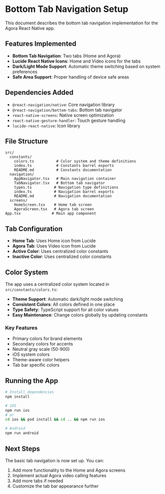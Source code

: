 # Bottom Tab Navigation Setup

This document describes the bottom tab navigation implementation for the Agora React Native app.

## Features Implemented

- **Bottom Tab Navigation**: Two tabs (Home and Agora)
- **Lucide React Native Icons**: Home and Video icons for the tabs
- **Dark/Light Mode Support**: Automatic theme switching based on system preferences
- **Safe Area Support**: Proper handling of device safe areas

## Dependencies Added

- `@react-navigation/native`: Core navigation library
- `@react-navigation/bottom-tabs`: Bottom tab navigator
- `react-native-screens`: Native screen optimization
- `react-native-gesture-handler`: Touch gesture handling
- `lucide-react-native`: Icon library

## File Structure

```
src/
  constants/
    colors.ts          # Color system and theme definitions
    index.ts           # Constants barrel exports
    README.md          # Constants documentation
  navigation/
    AppNavigator.tsx   # Main navigation container
    TabNavigator.tsx   # Bottom tab navigator
    types.ts          # Navigation type definitions
    index.ts          # Navigation barrel exports
    README.md         # Navigation documentation
  screens/
    HomeScreen.tsx    # Home tab screen
    AgoraScreen.tsx   # Agora tab screen
App.tsx              # Main app component
```

## Tab Configuration

- **Home Tab**: Uses Home icon from Lucide
- **Agora Tab**: Uses Video icon from Lucide
- **Active Color**: Uses centralized color constants
- **Inactive Color**: Uses centralized color constants

## Color System

The app uses a centralized color system located in `src/constants/colors.ts`:

- **Theme Support**: Automatic dark/light mode switching
- **Consistent Colors**: All colors defined in one place
- **Type Safety**: TypeScript support for all color values
- **Easy Maintenance**: Change colors globally by updating constants

### Key Features

- Primary colors for brand elements
- Secondary colors for accents
- Neutral gray scale (50-900)
- iOS system colors
- Theme-aware color helpers
- Tab bar specific colors

## Running the App

```bash
# Install dependencies
npm install

# iOS
npm run ios
# or
cd ios && pod install && cd .. && npm run ios

# Android
npm run android
```

## Next Steps

The basic tab navigation is now set up. You can:

1. Add more functionality to the Home and Agora screens
2. Implement actual Agora video calling features
3. Add more tabs if needed
4. Customize the tab bar appearance further
